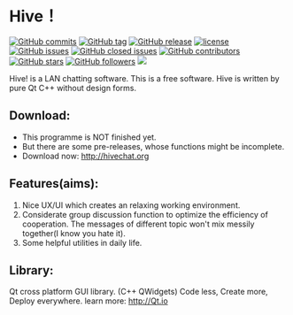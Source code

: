 # Hive！
<!--[![Github All Releases](https://img.shields.io/github/downloads/HiveChat/Hive-desktop/total.svg)]()-->
[![GitHub commits](https://img.shields.io/github/commits-since/HiveChat/Hive-desktop/0.0.6.svg)]()
[![GitHub tag](https://img.shields.io/github/tag/HiveChat/Hive-desktop.svg)]()
[![GitHub release](https://img.shields.io/github/release/HiveChat/Hive-desktop.svg)]()
[![license](https://img.shields.io/github/license/HiveChat/Hive-desktop.svg)]()
[![GitHub issues](https://img.shields.io/github/issues/HiveChat/Hive-desktop.svg)]()
[![GitHub closed issues](https://img.shields.io/github/issues-closed/HiveChat/Hive-desktop.svg)]()
[![GitHub contributors](https://img.shields.io/github/contributors/HiveChat/Hive-desktop.svg)]()
[![GitHub stars](https://img.shields.io/github/stars/HiveChat/Hive-desktop.svg?style=social&label=Star)]()
[![GitHub followers](https://img.shields.io/github/followers/ultrasilicon.svg?style=social&label=Follow)]()
![](http://7xpqkc.dl1.z0.glb.clouddn.com/HiveIcon_small.png)

Hive! is a LAN chatting software. This is a free software.
Hive is written by pure Qt C++ without design forms.

## Download:
* This programme is NOT finished yet.
* But there are some pre-releases, whose functions might be incomplete.
* Download now: http://hivechat.org

## Features(aims):
1. Nice UX/UI which creates an relaxing working environment.
2. Considerate group discussion function to optimize the efficiency of cooperation. The messages of different topic won't mix messily together(I know you hate it).
3. Some helpful utilities in daily life. 

## Library:
Qt cross platform GUI library. (C++ QWidgets)
Code less,
Create more,
Deploy everywhere.
learn more: http://Qt.io


